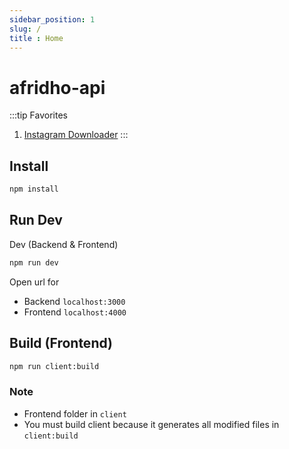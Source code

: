 ```yaml
---
sidebar_position: 1
slug: /
title : Home
---
```


# afridho-api

:::tip Favorites
1. <a href='https://afridho-api.vercel.app/api/ig' target='_self'>Instagram Downloader</a>
:::

## Install

```bash
npm install
```

## Run Dev

Dev (Backend & Frontend)

```bash
npm run dev 
```

Open url for
- Backend `localhost:3000`
- Frontend `localhost:4000`

## Build (Frontend)

```bash
npm run client:build
```

### Note
* Frontend folder in `client`
* You must build client because it generates all modified files in `client:build`